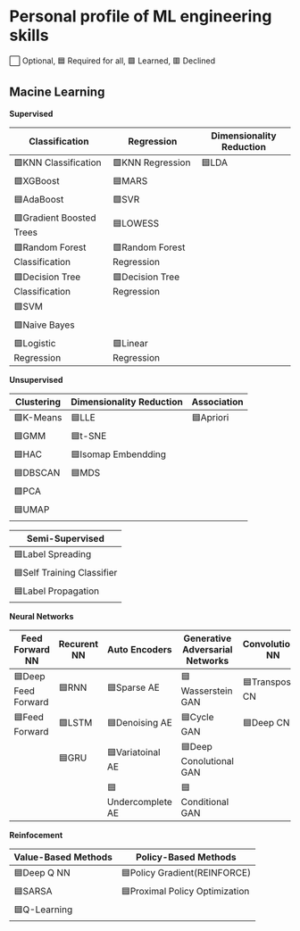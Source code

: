 # Personal profile of ML engineering skills

⬜ Optional, 🟦 Required for all, 🟩 Learned, 🟥 Declined


## Macine Learning 

**Supervised**

|Classification|Regression|Dimensionality Reduction|
|--------------|----------|------------------------|
|🟩KNN Classification|🟩KNN Regression|🟦LDA       |
|🟩XGBoost     |🟦MARS    |                        |
|🟦AdaBoost    |🟩SVR     |                        |
|🟩Gradient Boosted Trees|🟦LOWESS|                |
|🟩Random Forest Classification|🟩Random Forest Regression||
|🟩Decision Tree Classification|🟩Decision Tree Regression|
|🟩SVM         |          |                        |
|🟩Naive Bayes |          |                        | 
|🟩Logistic Regression|🟩Linear Regression|        |


**Unsupervised**

|Clustering   |Dimensionality Reduction |Association  |
|-------------|--------------|------------------------|
|🟩K-Means    |🟦LLE         |🟦Apriori               |
|🟦GMM        |🟦t-SNE       |                        |
|🟦HAC        |🟦Isomap Embendding|                   |
|🟦DBSCAN     |🟦MDS         |                        |
|🟩PCA        |              |                        |
|🟦UMAP       |              |                        |


|**Semi-Supervised**|
|-------------------|
|🟦Label Spreading  |
|🟦Self Training Classifier|
|🟦Label Propagation|




**Neural Networks**

|Feed Forward NN| Recurent NN|Auto Encoders|Generative Adversarial Networks|Convolutional NN|
|---------------|------------|-------------|-------------------------------|----------------|
|🟦Deep Feed Forward|🟦RNN  |🟦Sparse AE    |🟦Wasserstein GAN            |🟦Transposed CN |
|🟦Feed Forward |🟩LSTM     |🟦Denoising AE |🟦Cycle GAN                  |🟦Deep CN       |
|               |🟦GRU      |🟦Variatoinal AE|🟦Deep Conolutional GAN     |                |
|               |            |🟦Undercomplete AE|🟦Conditional GAN        |                |


**Reinfocement**

|Value-Based Methods|Policy-Based Methods|
|-------------------|--------------------|
|🟦Deep Q NN        |🟦Policy Gradient(REINFORCE)|
|🟦SARSA            |🟦Proximal Policy Optimization|
|🟦Q-Learning       |                    |


